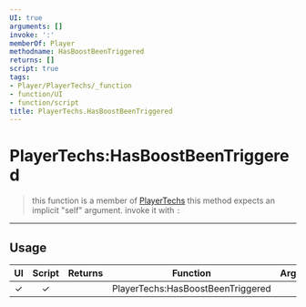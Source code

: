 ```yaml
---
UI: true
arguments: []
invoke: ':'
memberOf: Player
methodname: HasBoostBeenTriggered
returns: []
script: true
tags:
- Player/PlayerTechs/_function
- function/UI
- function/script
title: PlayerTechs.HasBoostBeenTriggered
---
```

# PlayerTechs:HasBoostBeenTriggered
> this function is a member of [PlayerTechs](civ-6/lua/PlayerTechs.md)
> this method expects an implicit "self" argument. invoke it with `:`
-----
## Usage
|  UI | Script | Returns | Function | Arguments |
|:---:|:------:|-------:|:--------:|:---------|
|✓|✓||PlayerTechs:HasBoostBeenTriggered||
